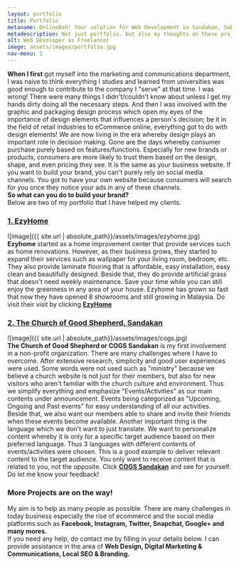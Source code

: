 ```yaml
---
layout: portfolio
title: Portfolio
metaname: OnlineBah! Your solution for Web Development in Sandakan, Sabah.
metadescription: Not just portfolio, but also my thoughts on these projects.
alt: Web Developer as Freelancer
image: assets/images/portfolio.jpg
nav-menu: 1
---
```


<strong>When I first</strong> got myself into the marketing and communications department, I was naive to think everything I studies and learned from universities was good enough to contribute to the company I "serve" at that time. I was wrong! There were many things I didn't/couldn't know about unless I get my hands dirty doing all the necessary steps. And then I was involved with the graphic and packaging design process which open my eyes of the importance of design elements that influences a person's decision; be it in the field of retail industries to eCommerce online, everything got to do with design elements! We are now living in the era whereby design plays an important role in decision making. Gone are the days whereby consumer purchase purely based on features/functions. Especially for new brands or products, consumers are more likely to trust them based on the design, shape, and even pricing they see. It is the same as your business website. If you want to build your brand, you can't purely rely on social media channels. You got to have your own website because consumers will search for you once they notice your ads in any of these channels.<br>
<strong>So what can you do to build your brand?</strong><br>
Below are two of my portfolio that I have helped my clients. 

<h3><strong><a href="http://www.ezyhome2u.com" target="_blank">1. EzyHome</a></strong></h3>
![image]({{ site.url | absolute_path}}/assets/images/ezyhome.jpg)<br>
<strong>Ezyhome</strong> started as a home improvement center that provide services such as home renovations. However, as their business grows, they started to expand their services such as wallpaper for your living room, bedroom, etc. They also provide laminate flooring that is affordable, easy installation, easy clean and beautifully designed. Beside that, they do provide artificial grass that doesn't need weekly maintenance. Save your time while you can still enjoy the greenness in any area of your house. Ezyhome has grown so fast that now they have opened 8 showrooms and still growing in Malaysia. Do visit their visit by clicking <strong><a href="http://www.ezyhome2u.com" target="_blank">EzyHome</a></strong>

<h3><strong><a href="http://www.cogssandakan.com" target="_blank">2. The Church of Good Shepherd, Sandakan</a></strong></h3>
![image]({{ site.url | absolute_path}}/assets/images/cogs.jpg)<br>
<strong>The Church of Good Shepherd or COGS Sandakan</strong> is my first involvement in a non-profit organization. There are many challenges where I have to overcome. After extensive research, simplicity and good user experiences were used. Some words were not used such as "ministry" because we believe a church website is not just for their members, but also for new visitors who aren't familiar with the church culture and environment. Thus we simplify everything and emphasize "Events/Activities" as our main contents under announcement. Events being categorized as "Upcoming, Ongoing and Past events" for easy understanding of all our activities. Beside that, we also want our members able to share and invite their friends when these events become available. Another important thing is the language which we don't want to just translate. We want to personalize content whereby it is only for a specific target audience based on their preferred language. Thus 3 languages with different contents of events/activities were chosen. This is a good example to deliver relevant content to the target audience. You only want to receive content that is related to you, not the opposite. Click <strong><a href="http://www.cogssandakan.com" target="_blank">COGS Sandakan</a></strong> and see for yourself. Do let me know your feedback!

<h3><strong>More Projects are on the way!</strong></h3>
My aim is to help as many people as possible. There are many challenges in today business especially the rise of ecommerce and the social media platforms such as <strong>Facebook, Instagram, Twitter, Snapchat, Google+ and many mores.</strong><br>
If you need any help, do contact me by filling in your details below. I can provide assistance in the area of <strong>Web Design, Digital Marketing & Communications, Local SEO & Branding.</strong>

